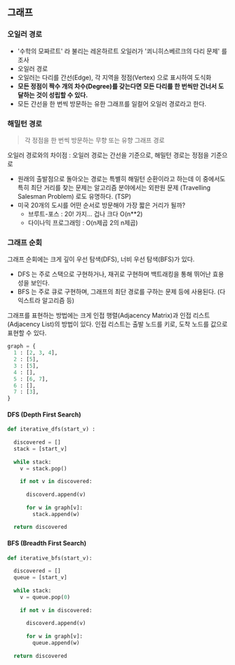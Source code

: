 ## 그래프

### 오일러 경로

- '수학의 모짜르트' 라 불리는 레온하르트 오일러가 '쾨니히스베르크의 다리 문제' 를 조사
- 오일러 경로
- 오일러는 다리를 간선(Edge), 각 지역을 정점(Vertex) 으로 표시하여 도식화
- **모든 정점이 짝수 개의 차수(Degree)를 갖는다면 모든 다리를 한 번씩만 건너서 도달하는 것이 성립할 수 있다.**
- 모든 간선을 한 번씩 방문하는 유한 그래프를 일컬어 오일러 경로라고 한다.



### 해밀턴 경로

> 각 정점을 한 번씩 방문하는 무향 또는 유향 그래프 경로

오일러 경로와의 차이점 : 오일러 경로는 간선을 기준으로, 해밀턴 경로는 정점을 기준으로

- 원래의 출발점으로 돌아오는 경로는 특별히 해밀턴 순환이라고 하는데 이 중에서도 특히 최단 거리를 찾는 문제는 알고리즘 분야에서는 외판원 문제 (Travelling Salesman Problem) 로도 유명하다. (TSP)
- 미국 20개의 도시를 어떤 순서로 방문해야 가장 짧은 거리가 될까?
  - 브루트-포스 : 20! 가지... 겁나 크다   O(n**2)
  - 다이나믹 프로그래밍 : O(n제곱 2의 n제곱)



### 그래프 순회

그래프 순회에는 크게 깊이 우선 탐색(DFS), 너비 우선 탐색(BFS)가 있다.

- DFS 는 주로 스택으로 구현하거나, 재귀로 구현하며 백트래킹을 통해 뛰어난 효용성을 보인다.
- BFS 는 주로 큐로 구현하며, 그래프의 최단 경로를 구하는 문제 등에 사용된다. (다익스트라 알고리즘 등)



그래프를 표현하는 방법에는 크게 인접 행렬(Adjacency Matrix)과 인접 리스트(Adjacency List)의 방법이 있다. 인접 리스트는 출발 노드를 키로, 도착 노드를 값으로 표현할 수 있다.

```python
graph = {
  1 : [2, 3, 4],
  2 : [5],
  3 : [5],
  4 : [],
  5 : [6, 7],
  6 : [],
  7 : [3],
}
```



#### DFS (Depth First Search)

```python
def iterative_dfs(start_v) :
  
  discovered = []
  stack = [start_v]
  
  while stack:
    v = stack.pop()
    
    if not v in discovered:
      
      discoverd.append(v)
      
      for w in graph[v]:
        stack.append(w)
        
  return discovered
```



#### BFS (Breadth First Search)

```python
def iterative_bfs(start_v):
  
  discovered = []
  queue = [start_v]
  
  while stack:
    v = queue.pop(0)
    
    if not v in discovered:
      
      discoverd.append(v)
      
      for w in graph[v]:
        queue.append(w)
  
  return discovered
```

